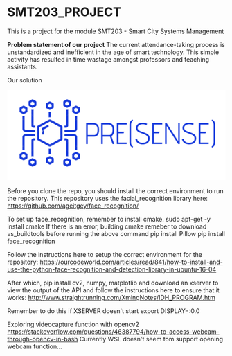 # SMT203_PROJECT
 This is a project for the module SMT203 - Smart City Systems Management
 
<b>Problem statement of our project</b>
The current attendance-taking process is unstandardized and inefficient in the age of smart technology. This simple activity has resulted in time wastage amongst professors and teaching assistants.

Our solution



![PRESENSE Logo](PRESENSE.PNG)

Before you clone the repo, you should install the correct environment to run the repository.
This repository uses the facial_recognition library here:
https://github.com/ageitgey/face_recognition/

To set up face_recognition, remember to install cmake.
sudo apt-get -y install cmake
If there is an error, building cmake remeber to download vs_buildtools before running the above command
pip install Pillow
pip install face_recognition

Follow the instructions here to setup the correct environment for the repository:
https://ourcodeworld.com/articles/read/841/how-to-install-and-use-the-python-face-recognition-and-detection-library-in-ubuntu-16-04

After which, pip install cv2, numpy, matplotlib and download an xserver to view the output of the API and follow the instructions here to ensure that it works:
http://www.straightrunning.com/XmingNotes/IDH_PROGRAM.htm

Remember to do this if XSERVER doesn't start
export DISPLAY=:0.0

Exploring videocapture function with opencv2
https://stackoverflow.com/questions/46387794/how-to-access-webcam-through-opencv-in-bash
Currently WSL doesn't seem tom support opening webcam function...
